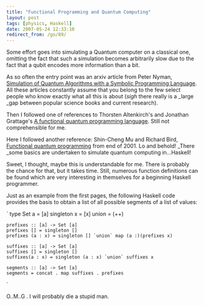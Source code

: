 ```yaml
---
title: "Functional Programming and Quantum Computing"
layout: post
tags: [physics, Haskell]
date: 2007-05-24 12:33:10
redirect_from: /go/89/
---
```


Some effort goes into simulating a Quantum computer on a classical one, omitting the fact that such a simulation becomes arbitrarily slow due to the fact that a qubit encodes more information than a bit.

As so often the entry point was an arxiv article from Peter Nyman, [Simulation of Quantum Algorithms with a Symbolic Programming Language](http://arxiv.org/abs/0705.3333). All these articles constantly assume that you belong to the few select people who know exactly what all this is about (*sigh* there really is a _large _gap between popular science books and current research).

Then I followed one of references to Thorsten Altenkirch's and Jonathan Grattage's [A functional quantum programming language](http://www.cs.nott.ac.uk/~txa/publ/qml.pdf). Still not comprehensible for me. 

Here I followed another reference: Shin-Cheng Mu and Richard Bird, [Functional quantum programming](http://web.comlab.ox.ac.uk/oucl/work/richard.bird/online/MuBird2001Functional.pdf) from end of 2001. Lo and behold! _There _some basics are undertaken to simulate quantum computing in...Haskell!

Sweet, I thought, maybe this is understandable for me. There is probably the chance for that, but it takes time. Still, numerous function definitions can be found which are very interesting in themselves for a beginning Haskell programmer.

Just as an example from the first pages, the following Haskell code provides the basis to obtain a list of all possible segments of a list of values:

`
	type Set a = [a]
	singleton x = [x] 
	union = (++)

	prefixes :: [a] -> Set [a]
	prefixes [] = singleton []
	prefixes (a : x) = singleton [] `union` map (a :)(prefixes x)

	suffixes :: [a] -> Set [a]
	suffixes [] = singleton []
	suffixes(a : x) = singleton (a : x) `union` suffixes x

	segments :: [a] -> Set [a]
	segments = concat . map suffixes . prefixes
`

O..M..G . I will probably die a stupid man.